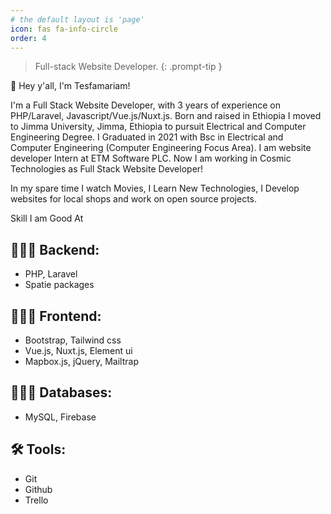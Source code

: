 ```yaml
---
# the default layout is 'page'
icon: fas fa-info-circle
order: 4
---
```


> Full-stack Website Developer.
{: .prompt-tip }

👋 Hey y'all, I'm Tesfamariam!

I'm a Full Stack Website Developer, with 3 years of experience on PHP/Laravel, Javascript/Vue.js/Nuxt.js. Born and raised in Ethiopia I moved to Jimma University, Jimma, Ethiopia to pursuit Electrical and Computer Engineering Degree. I Graduated in 2021 with Bsc in Electrical and Computer Engineering (Computer Engineering Focus Area). I am website developer Intern at ETM Software PLC. Now I am working in Cosmic Technologies as Full Stack Website Developer!

In my spare time I watch Movies, I Learn New Technologies, I Develop websites for local shops and work on open source projects.

Skill I am Good At

## 👨🏻‍💻  Backend:
 - PHP, Laravel
 - Spatie packages

## 👨🏻‍💻 Frontend:
 - Bootstrap, Tailwind css
 - Vue.js, Nuxt.js, Element ui
 - Mapbox.js, jQuery, Mailtrap

## 👨🏻‍💻 Databases:
 - MySQL, Firebase

## 🛠️ Tools:
 - Git
 - Github
 - Trello
